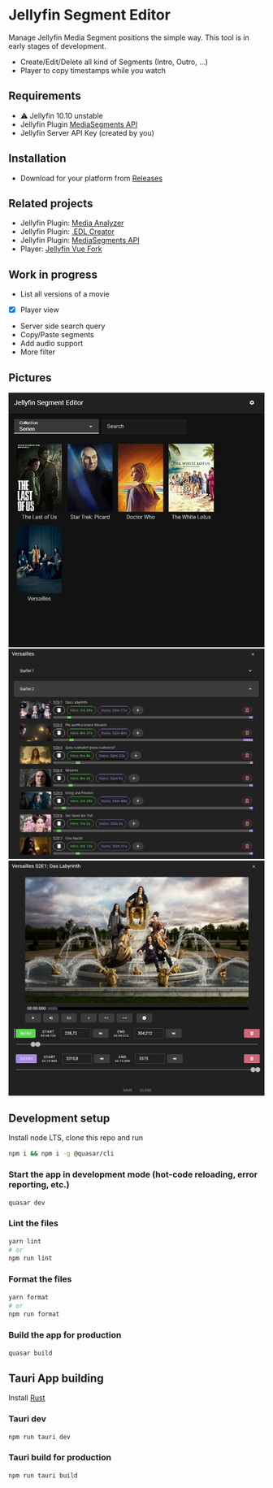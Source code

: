 # Jellyfin Segment Editor

Manage Jellyfin Media Segment positions the simple way. This tool is in early stages of development.

* Create/Edit/Delete all kind of Segments (Intro, Outro, ...)
* Player to copy timestamps while you watch

## Requirements

* ⚠️ Jellyfin 10.10 unstable
* Jellyfin Plugin [MediaSegments API](https://github.com/endrl/jellyfin-plugin-ms-api)
* Jellyfin Server API Key (created by you)

## Installation

* Download for your platform from [Releases](https://github.com/endrl/segment-editor/releases/latest)

## Related projects

* Jellyfin Plugin: [Media Analyzer](https://github.com/endrl/jellyfin-plugin-media-analyzer)
* Jellyfin Plugin: [.EDL Creator](https://github.com/endrl/jellyfin-plugin-edl)
* Jellyfin Plugin: [MediaSegments API](https://github.com/endrl/jellyfin-plugin-ms-api)
* Player: [Jellyfin Vue Fork](https://github.com/endrl/jellyfin-vue)

## Work in progress

* List all versions of a movie
* [X] Player view
* Server side search query
* Copy/Paste segments
* Add audio support
* More filter

## Pictures

![Overview](docs/editor-overview.png)
![TV Shows](docs/editor-tvshow.png)
![Player](docs/player-editor.png)

## Development setup

Install node LTS, clone this repo and run

```bash
npm i && npm i -g @quasar/cli
```

### Start the app in development mode (hot-code reloading, error reporting, etc.)

```bash
quasar dev
```

### Lint the files

```bash
yarn lint
# or
npm run lint
```

### Format the files

```bash
yarn format
# or
npm run format
```

### Build the app for production

```bash
quasar build
```

## Tauri App building

Install [Rust](https://www.rust-lang.org/learn/get-started)

### Tauri dev

```bash
npm run tauri dev
```

### Tauri build for production

```bash
npm run tauri build
```
